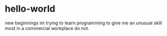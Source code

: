 # hello-world
new beginnings
im trying to learn programming to give me an unusual skill most in a commercial workplace do not.

